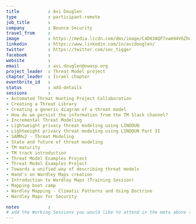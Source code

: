 ```yaml
---
title           : Avi Douglen
type            : participant-remote
job_title       : 
company         : Bounce Security
travel_from     :
image           : https://media.licdn.com/dms/image/C4D03AQF7xwm94V6Zhw/profile-displayphoto-shrink_200_200/0?e=1565222400&v=beta&t=u0Ho5FcXp53BjOyWcLW1QINitCVU9HgGZCrEok1xZOU
linkedin        : https://www.linkedin.com/in/avidouglen/
twitter         : https://twitter.com/sec_tigger
facebook        :
website         :
email           : avi.douglen@owasp.org
project_leader  : Threat Model project
chapter_leader  : Israel chapter
eventbrite_id   : 
status          : add-details
sessions        :
- Automated Threat Hunting Project Collaboration
- Creating a Threat Library
- Creating a generic diagram of a threat model
- How do we persist the information from the TM Slack channel?
- Incremental Threat Modeling
- Lightweight privacy threat modeling using LINDDUN
- Lightweight privacy threat modeling using LINDDUN Part II
- SAMMv2 - Threat Modeling
- State and future of threat modeling
- TM maturity
- TM track introduction
- Threat Model Examples Project
- Threat Model Examples Project
- Towards a unified way of describing threat models
- Hand's on Wardley Maps creation
- Introduction to Wardley Maps (Training Session)
- Mapping boot camp
- Wardley Mapping - Climatic Patterns and Using Doctrine
- Wardley Maps for Security

notes           : 
# add the Working Sessions you would like to attend in the meta above (use the session's title) e.g. sessions (one per line): -Security Playbooks Diagrams -Hackathon Daily Sessions
---
```


<!-- put more details about participant here -->
